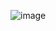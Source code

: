 ![image](https://user-images.githubusercontent.com/123753819/215133971-172a1d59-5191-4672-8c94-fced976b71c8.png)
